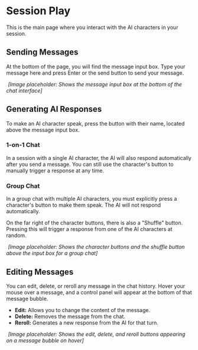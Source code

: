 # Session Play

This is the main page where you interact with the AI characters in your session.

## Sending Messages

At the bottom of the page, you will find the message input box. Type your message here and press Enter or the send button to send your message.

![User Input Box](./images/user-input-box.png)
*[Image placeholder: Shows the message input box at the bottom of the chat interface]*

## Generating AI Responses

To make an AI character speak, press the button with their name, located above the message input box.

### 1-on-1 Chat

In a session with a single AI character, the AI will also respond automatically after you send a message. You can still use the character's button to manually trigger a response at any time.

### Group Chat

In a group chat with multiple AI characters, you must explicitly press a character's button to make them speak. The AI will not respond automatically.

On the far right of the character buttons, there is also a "Shuffle" button. Pressing this will trigger a response from one of the AI characters at random.

![Character Turn Buttons](./images/character-turn-buttons.png)
*[Image placeholder: Shows the character buttons and the shuffle button above the input box for a group chat]*

## Editing Messages

You can edit, delete, or reroll any message in the chat history. Hover your mouse over a message, and a control panel will appear at the bottom of that message bubble.

- **Edit:** Allows you to change the content of the message.
- **Delete:** Removes the message from the chat.
- **Reroll:** Generates a new response from the AI for that turn.

![Message Edit Controls](./images/message-edit-controls.png)
*[Image placeholder: Shows the edit, delete, and reroll buttons appearing on a message bubble on hover]*
